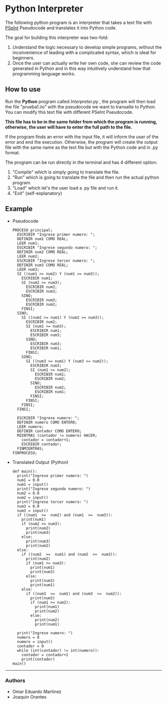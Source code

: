 # Python Interpreter

The following python program is an interpreter that takes a text file with [PSeInt](http://pseint.sourceforge.net/) Pseudocode and translates it into Python code. 

The goal for building this interpreter was two-fold:

1. Understand the logic necessary to develop simple programs, without the inconvenience of leading with a complicated syntax, which is ideal for beginners.
2. Once the user can actually write her own code, she can review the code generated in Python and in this way intuitively understand how that programming language works.

## How to use

Run the **Python** program called *Interpreter.py* , the program will then load the file "prueba1.iio" with the pseudocode we want to transalte to Python. You can modify this text file with different PSeInt Pseudocode.

**This file has to be in the same folder from which the program is running, otherwise, the user will have to enter the full path to the file.**

If the program finds an error with the input file, it will inform the user of the error and end the execution. Otherwise, the program will create the output file with the same name as the text file but with the Python code and in .py format.

The program can be run directly in the terminal and has 4 different option:

1. "Compile" which is simply going to translate the file. 
2. "Run" which is going to translate the file and then run the actual python program.
3. "Load" which let's the user load a .py file and run it.
4. "Exit" (self-explanatory)

## Example

* Pseudocode
  ```
  PROCESO principal;
    ESCRIBIR "Ingrese primer numero: ";
    DEFINIR num1 COMO REAL; 
    LEER num1;
    ESCRIBIR "Ingrese segundo numero: ";
    DEFINIR num2 COMO REAL; 
    LEER num2;
    ESCRIBIR "Ingrese tercer numero: ";
    DEFINIR num3 COMO REAL;
    LEER num3;
    SI ((num1 >= num2) Y (num1 >= num3));
      ESCRIBIR num1;
      SI (num2 >= num3);
        ESCRIBIR num2;
        ESCRIBIR num3;
      SINO;
        ESCRIBIR num3;
        ESCRIBIR num2;				
      FINSI;
    SINO;
      SI ((num2 >= num1) Y (num2 >= num3));
        ESCRIBIR num2;
        SI (num1 >= num3);
          ESCRIBIR num1;
          ESCRIBIR num3;
        SINO;
          ESCRIBIR num3;
          ESCRIBIR num1;				
        FINSI;
      SINO;
        SI ((num3 >= num1) Y (num3 >= num2));
          ESCRIBIR num3;
          SI (num1 >= num2);
            ESCRIBIR num1;
            ESCRIBIR num2;
          SINO;
            ESCRIBIR num2;
            ESCRIBIR num1;
          FINSI;
        FINSI;
      FINSI;	
    FINSI;

    ESCRIBIR "Ingrese numero: ";
    DEFINIR numero COMO ENTERO;
    LEER numero;
    DEFINIR contador COMO ENTERO;
    MIENTRAS (contador != numero) HACER;
      contador = contador+1;
      ESCRIBIR contador;
    FINMIENTRAS;
  FINPROCESO;
  ```
  
* Translated Output (Python)
  ```
  def main():
    print("Ingrese primer numero: ")
    num1 = 0.0
    num1 = input()
    print("Ingrese segundo numero: ")
    num2 = 0.0
    num2 = input()
    print("Ingrese tercer numero: ")
    num3 = 0.0
    num3 = input()
    if ((num1  >=  num2) and (num1  >=  num3)):
      print(num1)
      if (num2 >= num3):
        print(num2)
        print(num3)
      else:
        print(num3)
        print(num2)
    else:
      if ((num2  >=  num1) and (num2  >=  num3)):
        print(num2)
        if (num1 >= num3):
          print(num1)
          print(num3)
        else:
          print(num3)
          print(num1)
      else:
        if ((num3  >=  num1) and (num3  >=  num2)):
          print(num3)
          if (num1 >= num2):
            print(num1)
            print(num2)
          else:
            print(num2)
            print(num1)

    print("Ingrese numero: ")
    numero = 0
    numero = input()
    contador = 0
    while (int(contador) != int(numero)):
      contador = contador+1
      print(contador)
  main()
  ```
---
### Authors
* Omar Eduardo Martinez
* Joaquin Orantes
